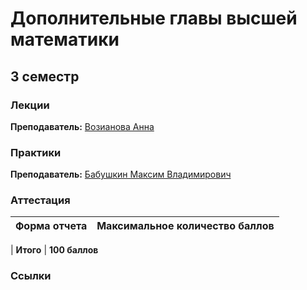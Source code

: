 # Дополнительные главы высшей математики

## 3 семестр

### Лекции

**Преподаватель:** [Возианова Анна]()

### Практики

**Преподаватель:** [Бабушкин Максим Владимирович](https://isu.ifmo.ru/person/148516)

### Аттестация

Форма отчета | Максимальное количество баллов
-- | --
|
**Итого** | **100 баллов**

### Ссылки
